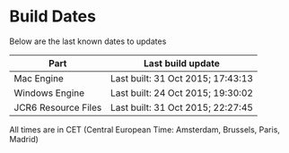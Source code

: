 # Build Dates

Below are the last known dates to updates

Part | Last build update
-----|-----
Mac Engine | Last built: 31 Oct 2015; 17:43:13
Windows Engine | Last built: 24 Oct 2015; 19:30:02
JCR6 Resource Files | Last built: 31 Oct 2015; 22:27:45
All times are in CET (Central European Time: Amsterdam, Brussels, Paris, Madrid)



